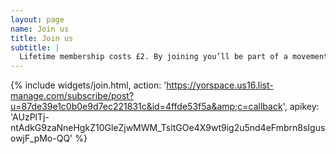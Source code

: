```yaml
---
layout: page
name: Join us
title: Join us
subtitle: |
  Lifetime membership costs £2. By joining you’ll be part of a movement bringing fairer housing to York. As a shareholder member with a vote you'll be able to have your say on our future and become more involved with our work.
---
```

{% include widgets/join.html,
  action: 'https://yorspace.us16.list-manage.com/subscribe/post?u=87de39e1c0b0e9d7ec221831c&id=4ffde53f5a&amp;c=callback',
  apikey: 'AUzPlTj-ntAdkG9zaNneHgkZ10GleZjwMWM_TsltGOe4X9wt9ig2u5nd4eFmbrn8sIgusowjF_pMo-QQ'
%}
